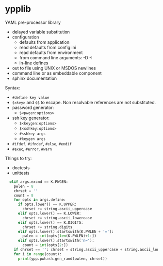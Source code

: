 # ypplib

YAML pre-processor library

- delayed variable substitution
- configuration
  - defaults from application
  - read defaults from config ini
  - read defaults from environment
  - from command line arguments: -D -I
  - in-line defines
- out to file using UNIX or MSDOS newlines
- command line or as embeddable component
- sphinx documentation

Syntax:

- `#define key value`
- `$<key>` and `$$` to escape.  Non resolvable references are not
  substituted.
- password generator:
  - `$<pwgen:options>`
- ssh key generator:
  - `$<keygen:options>`
  - `$<sshkey:options>`
  - `#sshkey args`
  - `#keygen args`
- `#ifdef`, `#ifndef`, `#else`, `#endif`
- `#exec`, `#error`, `#warn`

Things to try:

- doctests
- unittests


```python
  elif args.excmd == K.PWGEN:
    pwlen = 8
    chrset = ''
    count = 8
    for opts in args.define:
      if opts.lower() == K.UPPER:
        chrset += string.ascii_uppercase
      elif opts.lower() == K.LOWER:
        chrset += string.ascii_lowercase
      elif opts.lower() == K.DIGITS:
        chrset += string.digits
      elif opts.lower().startswith(K.PWLEN + '='):
        pwlen = int(opts[len(K.PWLEN)+1:])
      elif opts.lower().startswith('n='):
        count = int(opts[2:])
    if chrset == '': chrset = string.ascii_uppercase + string.ascii_lowercase + string.digits
    for i in range(count):
      print(ypp.pwhash.gen_rand(pwlen, chrset))
```
